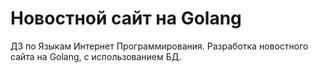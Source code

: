 # Новостной сайт на Golang
ДЗ по Языкам Интернет Программирования. Разработка новостного сайта на Golang, с использованием БД.
